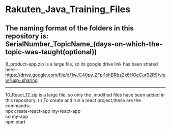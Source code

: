 # Rakuten_Java_Training_Files

The naming format of the folders in this repository is:<br>
  SerialNumber_TopicName_(days-on-which-the-topic-was-taught(optional))
------------------------------------------------------------------------------------------------
 8_product-app.zip is a large file, so its google drive link has been shared here - <br> 
    https://drive.google.com/file/d/1wJC40py_ZFpi1ohBRbz2x6HOeCur92R9/view?usp=sharing
    
------------------------------------------------------------------------------------------------
10_React_12.zip is a large file, so only the ,modified files have been added in this repository.
(i) To create and run a react project,these are the commands: <br>
      npx create-react-app my-react-app <br>
      cd my-app <br>
      npm start
